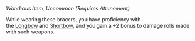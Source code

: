 _Wondrous Item, Uncommon (Requires Attunement)_

While wearing these bracers, you have proficiency with the [Longbow](https://www.dndbeyond.com/equipment/37-longbow) and [Shortbow](https://www.dndbeyond.com/equipment/17-shortbow), and you gain a +2 bonus to damage rolls made with such weapons.